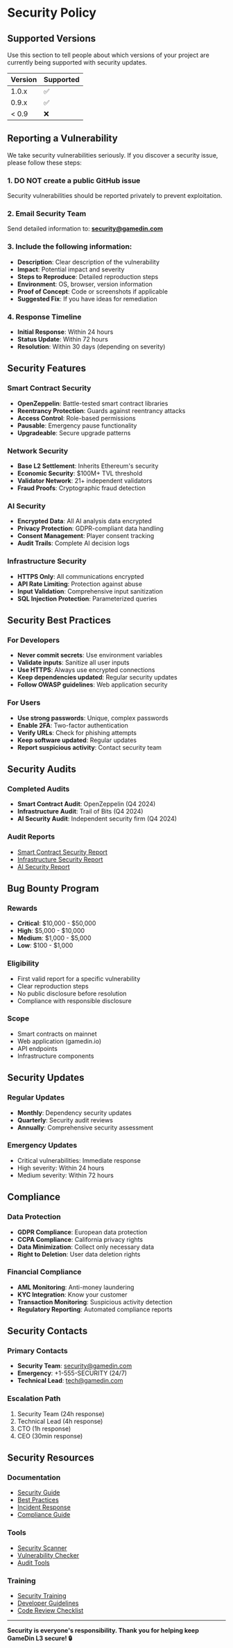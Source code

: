 # Security Policy

## Supported Versions

Use this section to tell people about which versions of your project are currently being supported with security updates.

| Version | Supported          |
| ------- | ------------------ |
| 1.0.x   | :white_check_mark: |
| 0.9.x   | :white_check_mark: |
| < 0.9   | :x:                |

## Reporting a Vulnerability

We take security vulnerabilities seriously. If you discover a security issue, please follow these steps:

### 1. **DO NOT** create a public GitHub issue
Security vulnerabilities should be reported privately to prevent exploitation.

### 2. Email Security Team
Send detailed information to: **security@gamedin.com**

### 3. Include the following information:
- **Description**: Clear description of the vulnerability
- **Impact**: Potential impact and severity
- **Steps to Reproduce**: Detailed reproduction steps
- **Environment**: OS, browser, version information
- **Proof of Concept**: Code or screenshots if applicable
- **Suggested Fix**: If you have ideas for remediation

### 4. Response Timeline
- **Initial Response**: Within 24 hours
- **Status Update**: Within 72 hours
- **Resolution**: Within 30 days (depending on severity)

## Security Features

### Smart Contract Security
- **OpenZeppelin**: Battle-tested smart contract libraries
- **Reentrancy Protection**: Guards against reentrancy attacks
- **Access Control**: Role-based permissions
- **Pausable**: Emergency pause functionality
- **Upgradeable**: Secure upgrade patterns

### Network Security
- **Base L2 Settlement**: Inherits Ethereum's security
- **Economic Security**: $100M+ TVL threshold
- **Validator Network**: 21+ independent validators
- **Fraud Proofs**: Cryptographic fraud detection

### AI Security
- **Encrypted Data**: All AI analysis data encrypted
- **Privacy Protection**: GDPR-compliant data handling
- **Consent Management**: Player consent tracking
- **Audit Trails**: Complete AI decision logs

### Infrastructure Security
- **HTTPS Only**: All communications encrypted
- **API Rate Limiting**: Protection against abuse
- **Input Validation**: Comprehensive input sanitization
- **SQL Injection Protection**: Parameterized queries

## Security Best Practices

### For Developers
- **Never commit secrets**: Use environment variables
- **Validate inputs**: Sanitize all user inputs
- **Use HTTPS**: Always use encrypted connections
- **Keep dependencies updated**: Regular security updates
- **Follow OWASP guidelines**: Web application security

### For Users
- **Use strong passwords**: Unique, complex passwords
- **Enable 2FA**: Two-factor authentication
- **Verify URLs**: Check for phishing attempts
- **Keep software updated**: Regular updates
- **Report suspicious activity**: Contact security team

## Security Audits

### Completed Audits
- **Smart Contract Audit**: OpenZeppelin (Q4 2024)
- **Infrastructure Audit**: Trail of Bits (Q4 2024)
- **AI Security Audit**: Independent security firm (Q4 2024)

### Audit Reports
- [Smart Contract Security Report](docs/security/smart-contract-audit.pdf)
- [Infrastructure Security Report](docs/security/infrastructure-audit.pdf)
- [AI Security Report](docs/security/ai-security-audit.pdf)

## Bug Bounty Program

### Rewards
- **Critical**: $10,000 - $50,000
- **High**: $5,000 - $10,000
- **Medium**: $1,000 - $5,000
- **Low**: $100 - $1,000

### Eligibility
- First valid report for a specific vulnerability
- Clear reproduction steps
- No public disclosure before resolution
- Compliance with responsible disclosure

### Scope
- Smart contracts on mainnet
- Web application (gamedin.io)
- API endpoints
- Infrastructure components

## Security Updates

### Regular Updates
- **Monthly**: Dependency security updates
- **Quarterly**: Security audit reviews
- **Annually**: Comprehensive security assessment

### Emergency Updates
- Critical vulnerabilities: Immediate response
- High severity: Within 24 hours
- Medium severity: Within 72 hours

## Compliance

### Data Protection
- **GDPR Compliance**: European data protection
- **CCPA Compliance**: California privacy rights
- **Data Minimization**: Collect only necessary data
- **Right to Deletion**: User data deletion rights

### Financial Compliance
- **AML Monitoring**: Anti-money laundering
- **KYC Integration**: Know your customer
- **Transaction Monitoring**: Suspicious activity detection
- **Regulatory Reporting**: Automated compliance reports

## Security Contacts

### Primary Contacts
- **Security Team**: security@gamedin.com
- **Emergency**: +1-555-SECURITY (24/7)
- **Technical Lead**: tech@gamedin.com

### Escalation Path
1. Security Team (24h response)
2. Technical Lead (4h response)
3. CTO (1h response)
4. CEO (30min response)

## Security Resources

### Documentation
- [Security Guide](docs/security/security-guide.md)
- [Best Practices](docs/security/best-practices.md)
- [Incident Response](docs/security/incident-response.md)
- [Compliance Guide](docs/security/compliance.md)

### Tools
- [Security Scanner](tools/security-scanner.js)
- [Vulnerability Checker](tools/vuln-checker.js)
- [Audit Tools](tools/audit-tools/)

### Training
- [Security Training](docs/security/training/)
- [Developer Guidelines](docs/security/developer-guidelines.md)
- [Code Review Checklist](docs/security/code-review.md)

---

**Security is everyone's responsibility. Thank you for helping keep GameDin L3 secure! 🔒** 